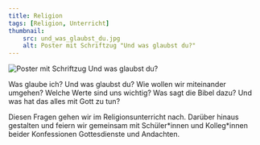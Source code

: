 ```yaml
---
title: Religion
tags: [Religion, Unterricht]
thumbnail: 
    src: und_was_glaubst_du.jpg
    alt: Poster mit Schriftzug "Und was glaubst du?"
---
```


<img src="/images/und_was_glaubst_du.jpg" alt="Poster mit Schriftzug Und was glaubst du?"> </img>
<p>Was glaube ich? Und was glaubst du? Wie wollen wir miteinander umgehen? Welche Werte sind uns wichtig? Was sagt die Bibel dazu? Und was hat das alles mit Gott zu tun?</p>
<p>Diesen Fragen gehen wir im Religionsunterricht nach. Darüber hinaus gestalten und feiern wir gemeinsam mit Schüler*innen und Kolleg*innen beider Konfessionen Gottesdienste und Andachten.</p>
